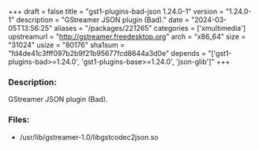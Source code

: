 +++
draft = false
title = "gst1-plugins-bad-json 1.24.0-1"
version = "1.24.0-1"
description = "GStreamer JSON plugin (Bad)."
date = "2024-03-05T13:56:25"
aliases = "/packages/221265"
categories = ['xmultimedia']
upstreamurl = "http://gstreamer.freedesktop.org"
arch = "x86_64"
size = "31024"
usize = "80176"
sha1sum = "fd4de41c3fff097b2b9f21b95677fcd8644a3d0e"
depends = "['gst1-plugins-bad>=1.24.0', 'gst1-plugins-base>=1.24.0', 'json-glib']"
+++
### Description: 
GStreamer JSON plugin (Bad).

### Files: 
* /usr/lib/gstreamer-1.0/libgstcodec2json.so
